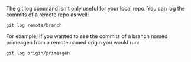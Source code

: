 The git log command isn't only useful for your local repo. You can log the commits of a remote repo as well!
```
git log remote/branch
```
For example, if you wanted to see the commits of a branch named primeagen from a remote named origin you would run:
```
git log origin/primeagen
```
